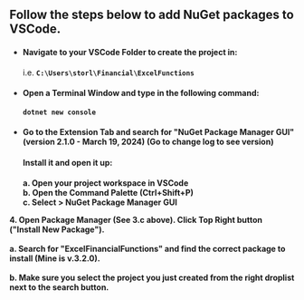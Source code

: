 ## Follow the steps below to add NuGet packages to VSCode. 

- #### Navigate to your VSCode Folder to create the project in:
    i.e. <b> `C:\Users\storl\Financial\ExcelFunctions`</b>

- #### Open a Terminal Window and type in the following command:

  <b>`dotnet new console`</b>

- #### Go to the Extension Tab and search for "NuGet Package Manager GUI" (version 2.1.0 - March 19, 2024) (Go to change log to see version)

  #### Install it and open it up:
   <b>
   a. Open your project workspace in VSCode <br>
   b. Open the Command Palette (Ctrl+Shift+P)<br>
   c. Select > NuGet Package Manager GUI
</b>

<b>
4. Open Package Manager (See 3.c above). Click Top Right button ("Install New Package").
 </b><br><br>
    <b>a. Search for "ExcelFinancialFunctions" and find the correct package to install (Mine is v.3.2.0). <br>
    </b>
    <br>
    <b>
    b. Make sure you select the project you just created from the right droplist next to the search button.
    </b>
